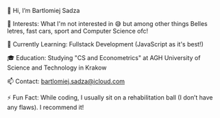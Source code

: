 👋 Hi, I’m Bartlomiej Sadza

👀 Interests: What I'm not interested in 😅 but among other things Belles letres, fast cars, sport and Computer Science ofc!

🌱 Currently Learning: Fullstack Development (JavaScript as it's best!)

🎓 Education: Studying "CS and Econometrics" at AGH University of Science and Technology in Krakow

📫 Contact: bartlomiej.sadza@icloud.com

⚡ Fun Fact: While coding, I usually sit on a rehabilitation ball (I don’t have any flaws). I recommend it!
